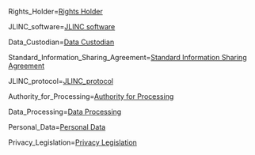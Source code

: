 Rights_Holder=<a href='#Def.Rights_Holder.sec' class='definedterm'>Rights Holder</a>

JLINC_software=<a href='#Def.JLINC_software.sec' class='definedterm'>JLINC software</a>

Data_Custodian=<a href='#Def.Data_Custodian.sec' class='definedterm'>Data Custodian</a>

Standard_Information_Sharing_Agreement=<a href='#Def.Standard_Information_Sharing_Agreement.sec' class='definedterm'>Standard Information Sharing Agreement</a>

JLINC_protocol=<a href='#Def.JLINC_protocol.sec' class='definedterm'>JLINC_protocol</a>

Authority_for_Processing=<a href='#Def.Authority_for_Processing.sec' class='definedterm'>Authority for Processing</a>

Data_Processing=<a href='#Def.Data_Processing.sec' class='definedterm'>Data Processing</a>

Personal_Data=<a href='#Def.Personal_Data.sec' class='definedterm'>Personal Data</a>

Privacy_Legislation=<a href='#Def.Privacy_Legislation.sec' class='definedterm'>Privacy Legislation</a>

